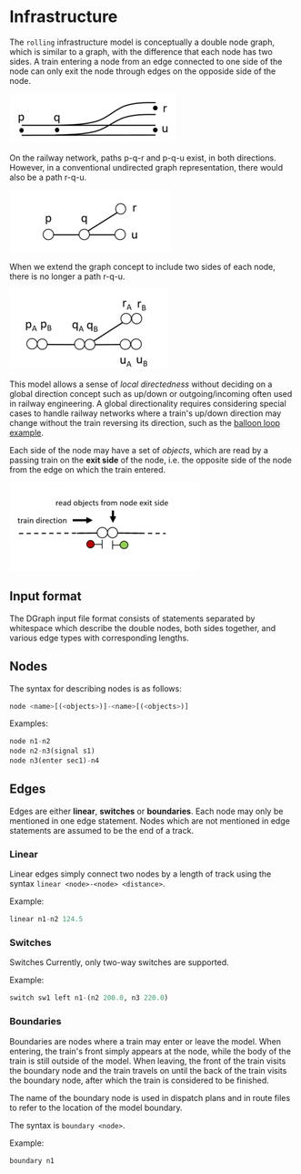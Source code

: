 # Infrastructure

The `rolling` infrastructure model is conceptually a double node graph, which is similar to a graph, with the difference that each node has two sides. A train entering a node from an edge connected to one side of the node can only exit the node through edges on the opposide side of the node. 

![Dgraph 1](dgraph1.png)

On the railway network, paths p-q-r and p-q-u exist, in both directions. However, in a conventional undirected graph representation, there would also be a path r-q-u.

![Dgraph 2](dgraph2.png)

When we extend the graph concept to include two sides of each node, there is no longer a path r-q-u.

![Dgraph 3](dgraph3.png)

This model allows a sense of *local directedness* without deciding on a global direction concept such as up/down or outgoing/incoming often used in railway engineering. A global directionality requires considering special cases to handle railway networks where 
a train's up/down direction may change without the train reversing its direction, such as the [balloon loop example](examples/baloon.md).

Each side of the node may have a set of *objects*, which are read by a passing train on the **exit side** of the node, i.e. the opposite side of the node from the edge on which the train entered.

![Dgraph sides](dgraphsides.png)

## Input format

The DGraph input file format consists of statements separated by whitespace which describe the double nodes, both sides together, and various edge types with corresponding lengths.

## Nodes

The syntax for describing nodes is as follows:

```haskell
node <name>[(<objects>)]-<name>[(<objects>)]
```

Examples:
```haskell
node n1-n2
node n2-n3(signal s1)
node n3(enter sec1)-n4
```


## Edges

Edges are either **linear**, **switches** or **boundaries**. Each node may only be mentioned in one edge statement. Nodes which are not mentioned in edge statements are assumed to be the end of a track.

### Linear

Linear edges simply connect two nodes by a length of track using the syntax `linear <node>-<node> <distance>`.

Example:
```haskell
linear n1-n2 124.5
```

### Switches

Switches 
Currently, only two-way switches are supported.

Example:
```haskell
switch sw1 left n1-(n2 200.0, n3 220.0)
```

### Boundaries

Boundaries are nodes where a train may enter or leave the model. When entering, the train's front simply appears at the node, while the body of the train is still outside of the model. When leaving, the front of the train visits the boundary node and the train travels on until the back of the train visits the boundary node, after which the train is considered to be finished.

The name of the boundary node is used in dispatch plans and in route files to refer to the location of the model boundary.

The syntax is `boundary <node>`.

Example:
```haskell
boundary n1
```
